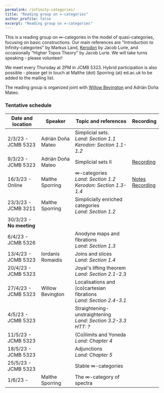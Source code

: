 ```yaml
---
permalink: /infinity-categories/
title: "Reading group on ∞-categories"
author_profile: false
excerpt: "Reading group on ∞-categories"
---
```

<style>
ul.no-bullets {
  list-style-type: none;
}
</style>
This is a reading group on ∞-categories in the model of quasi-categories, focusing on basic constructions. Our main references are "Introduction to Infinity-categories" by Markus Land, [Kerodon](https://kerodon.net/) by Jacob Lurie, and occasionally "Higher Topos Theory" by Jacob Lurie. We will take turns speaking - please volunteer!

We meet every Thursday at 2PM in JCMB 5323. Hybrid participation is also possible - please get in touch at Malthe (dot) Sporring (at) ed.ac.uk to be added to the mailing list.

The reading group is organized joint with [Willow Bevington](https://capnjackbevs.github.io/) and Adrián Doña Mateo.

### Tentative schedule

| Date and location        | Speaker           | Topic and references                                         | Recording |
| ------------------------ | ----------------- | ------------------------------------------------------------ | ------------------- |
| 2/3/23 - JCMB 5323       | Adrián Doña Mateo | Simplicial sets.<br />*Land: Section 1.1*<br />*Kerodon: Section 1.1-1.2* |  |
| 9/3/23 - JCMB 5323 | Adrián Doña Mateo | Simplicial sets II | [Recording](https://ed-ac-uk.zoom.us/rec/share/dgzoQQW-6Q7uaSwZV_IyOKUYKCuSywCsLiG88TBhZHYy2KaY0tEhJEKTvRB80Rej.g69VlpNP6kml5q9l?startTime=1678370535000) |
| 16/3/23 - Online | Malthe Sporring   | ∞-categories<br />*Land: Section 1.2*<br />*Kerodon: Section 1.3-1.4* | [Notes](/files/16-3-23-infinity-categories.pdf)<br />[Recording](https://ed-ac-uk.zoom.us/rec/share/gsb1yXdbocdGzB9XDoD1Al1zWR8_CZS70PLMZT4A6vT11nJFRS_sE2tVrYm-JxfJ.C-V7goz0duHXstk8) |
| 23/3/23 - JCMB 3211 | Malthe Sporring | Simplicially enriched categories<br />*Land: Section 1.2* |                     |
| 30/3/23 - **No meeting** |                   |                     |                     |
| 6/4/23 - JCMB 5326 |                   | Anodyne maps and fibrations<br />*Land: Section 1.3* |                     |
| 13/4/23 - JCMB 5323 | Iordanis Romaidis | Joins and slices<br />*Land: Section 1.4* |                     |
| 20/4/23 - JCMB 5323 |                   | Joyal's lifting theorem<br />*Land: Section 2.1*-2.3         |                     |
| 27/4/23 - JCMB 5323 | Willow Bevington | Localisations and (co)cartesian fibrations<br />*Land: Section 2.4-3.1* |                     |
| 4/5/23 - JCMB 5323 |   | Straightening-unstraightening<br />*Land: Section 3.2-3.3*<br />*HTT: ?* |                     |
| 11/5/23 - JCMB 5323 |                   | (Co)limits and Yoneda<br />*Land: Chapter 4*                 |                     |
| 18/5/23 - JCMB 5323 |                   | Adjunctions<br />*Land: Chapter 5*                           |                     |
| 25/5/23 - JCMB 5323 |                   | Stable ∞-categories                                          |                     |
| 1/6/23 - | Malthe Sporring | The ∞-category of spectra                                    |                     |

